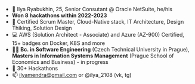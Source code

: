 - 👋 Ilya Ryabukhin, 25, Senior Consutant @ Oracle NetSuite, he/his
- **Won 8 hackathons within 2022-2023**
- 🧠 Certified Scrum Master, Cloud-Native stack, IT Architecture, Design Thiking, Solution Design
- 💻 AWS (Solution Architect - Associate) and Azure (AZ-900) Certified, 15+ badges on Docker, K8S and more
- 👨‍🎓 **Bc. in Software Engineering** (Czech Technical University in Prague), **Masters in Information Systems Management** (Prague School of Economics and Business) - in progress
- 🌱 30+ Hackathons
- 📫 ilyamendra@gmail.com or @ilya_2108 (vk, tg)

<!---
ilya2108/ilya2108 is a ✨ special ✨ repository because its `README.md` (this file) appears on your GitHub profile.
You can click the Preview link to take a look at your changes.
--->
